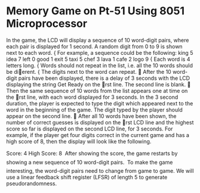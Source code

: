 # Memory Game on Pt-51 Using 8051 Microprocessor
In the game, the LCD will display a sequence of 10 word-digit pairs, where each
pair is displayed for 1 second. A random digit from 0 to 9 is shown next to each
word.
{ For example, a sequence could be the following:
king 5
idea 7
left 0
good 1
exit 5
taxi 5
chef 3
lava 1
cafe 2
logo 9
{ Each word is 4 letters long.
{ Words should not repeat in the list, i.e. all the 10 words should be dierent.
{ The digits next to the word can repeat.
 After the 10 word-digit pairs have been displayed, there is a delay of 3 seconds
with the LCD displaying the string Get Ready on the rst line. The second line
is blank.
 Then the same sequence of 10 words from the list appears one at time on the
rst line, with each word displayed for 3 seconds. In the 3 second duration,
the player is expected to type the digit which appeared next to the word in the
beginning of the game. The digit typed by the player should appear on the
second line.
 After all 10 words have been shown, the number of correct guesses is displayed
on the rst LCD line and the highest score so far is displayed on the second
LCD line, for 3 seconds. For example, if the player get four digits correct in
the current game and has a high score of 8, then the display will look like the
following.


Score: 4
High Score: 8
 After showing the score, the game restarts by showing a new sequence of 10
word-digit pairs.
 To make the game interesting, the word-digit pairs need to change from game to
game. We will use a linear feedback shift register (LFSR) of length 5 to generate
pseudorandomness.
